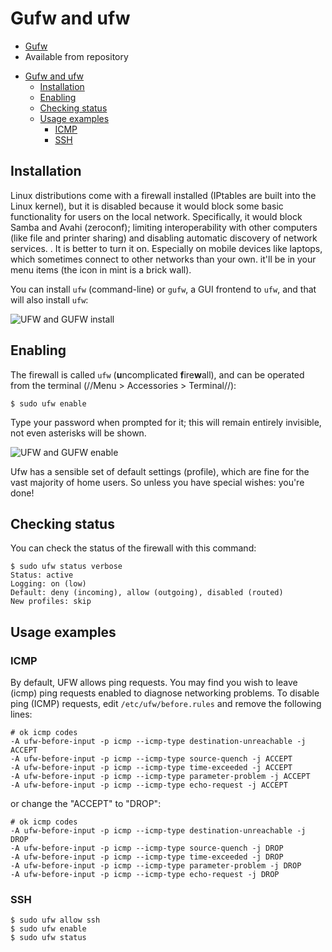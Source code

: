 # Gufw and ufw

  * [Gufw](https://gufw.org/)
  * Available from repository

- [Gufw and ufw](#gufw-and-ufw)
  - [Installation](#installation)
  - [Enabling](#enabling)
  - [Checking status](#checking-status)
  - [Usage examples](#usage-examples)
    - [ICMP](#icmp)
    - [SSH](#ssh)

## Installation

Linux distributions come with a firewall installed (IPtables are built into the Linux kernel), but it is disabled because it would block some basic functionality for users on the local network. Specifically, it would block Samba and Avahi (zeroconf); limiting interoperability with other computers (like file and printer sharing) and disabling automatic discovery of network services. . It is better to turn it on. Especially on mobile devices like laptops, which sometimes connect to other networks than your own. it'll be in your menu items (the icon in mint is a brick wall).

You can install `ufw` (command-line) or `gufw`, a GUI frontend to `ufw`, and that will also install `ufw`:

![UFW and GUFW install](https://github.com/tymyrddin/orchard/blob/main/mitigations/assets/images/install-ufw-gufw.png)

## Enabling

The firewall is called `ufw` (**u**ncomplicated **f**ire**w**all), and can be operated from the terminal (//Menu > Accessories > Terminal//):

    $ sudo ufw enable

Type your password when prompted for it; this will remain entirely invisible, not even asterisks will be shown.

![UFW and GUFW enable](https://github.com/tymyrddin/orchard/blob/main/mitigations/assets/images/ufw-enable.png)

Ufw has a sensible set of default settings (profile), which are fine for the vast majority of home users. So unless you have special wishes: you're done!

## Checking status

You can check the status of the firewall with this command:

    $ sudo ufw status verbose
    Status: active
    Logging: on (low)
    Default: deny (incoming), allow (outgoing), disabled (routed)
    New profiles: skip

## Usage examples

### ICMP

By default, UFW allows ping requests. You may find you wish to leave (icmp) ping requests enabled to diagnose networking problems. To disable ping (ICMP) requests, edit `/etc/ufw/before.rules` and remove the following lines:

    # ok icmp codes
    -A ufw-before-input -p icmp --icmp-type destination-unreachable -j ACCEPT
    -A ufw-before-input -p icmp --icmp-type source-quench -j ACCEPT
    -A ufw-before-input -p icmp --icmp-type time-exceeded -j ACCEPT
    -A ufw-before-input -p icmp --icmp-type parameter-problem -j ACCEPT
    -A ufw-before-input -p icmp --icmp-type echo-request -j ACCEPT

or change the "ACCEPT" to "DROP":

    # ok icmp codes
    -A ufw-before-input -p icmp --icmp-type destination-unreachable -j DROP
    -A ufw-before-input -p icmp --icmp-type source-quench -j DROP
    -A ufw-before-input -p icmp --icmp-type time-exceeded -j DROP
    -A ufw-before-input -p icmp --icmp-type parameter-problem -j DROP
    -A ufw-before-input -p icmp --icmp-type echo-request -j DROP

### SSH 

    $ sudo ufw allow ssh
    $ sudo ufw enable
    $ sudo ufw status


